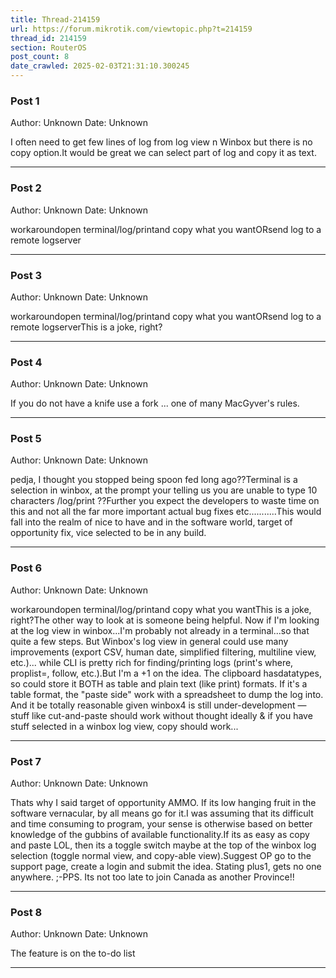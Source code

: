 ```yaml
---
title: Thread-214159
url: https://forum.mikrotik.com/viewtopic.php?t=214159
thread_id: 214159
section: RouterOS
post_count: 8
date_crawled: 2025-02-03T21:31:10.300245
---
```


### Post 1
Author: Unknown
Date: Unknown

I often need to get few lines of log from log view n Winbox but there is no copy option.It would be great we can select part of log and copy it as text.

---
### Post 2
Author: Unknown
Date: Unknown

workaroundopen terminal/log/printand copy what you wantORsend log to a remote logserver

---
### Post 3
Author: Unknown
Date: Unknown

workaroundopen terminal/log/printand copy what you wantORsend log to a remote logserverThis is a joke, right?

---
### Post 4
Author: Unknown
Date: Unknown

If you do not have a knife use a fork ... one of many MacGyver's rules.

---
### Post 5
Author: Unknown
Date: Unknown

pedja,  I thought you stopped being spoon fed long ago??Terminal is a selection in winbox, at the prompt your telling us  you are unable to type 10 characters  /log/print  ??Further you expect the developers to waste time on this and not all the far more important actual bug fixes etc...........This would fall into the realm of nice to have and in the software world,  target of opportunity fix, vice selected to be in any build.

---
### Post 6
Author: Unknown
Date: Unknown

workaroundopen terminal/log/printand copy what you wantThis is a joke, right?The other way to look at is someone being helpful.   Now if I'm looking at the log view in winbox...I'm probably not already in a terminal...so that quite a few steps.  But Winbox's log view in general could use many improvements (export CSV, human date, simplified filtering, multiline view, etc.)... while CLI is pretty rich for finding/printing logs (print's where, proplist=, follow, etc.).But I'm a +1 on the idea.  The clipboard hasdatatypes, so could store it BOTH as table and plain text (like print) formats.  If it's a table format, the "paste side" work with a spreadsheet to dump the log into.  And it be totally reasonable given winbox4 is still under-development — stuff like cut-and-paste should work without thought ideally & if you have stuff selected in a winbox log view, copy should work...

---
### Post 7
Author: Unknown
Date: Unknown

Thats why I said target of opportunity AMMO.  If its low hanging fruit in the software vernacular, by all means go for it.I was assuming that its difficult and time consuming to program, your sense is otherwise based on better knowledge of the gubbins of available functionality.If its as easy as copy and paste LOL, then its a toggle switch maybe at the top of the winbox log selection (toggle normal view, and copy-able view).Suggest OP go to the support page, create a login and submit the idea.  Stating plus1,  gets no one anywhere. ;-PPS.  Its not too late to join Canada as another Province!!

---
### Post 8
Author: Unknown
Date: Unknown

The feature is on the to-do list

---
